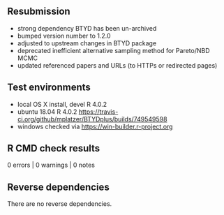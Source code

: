 ## Resubmission
* strong dependency BTYD has been un-archived
* bumped version number to 1.2.0
* adjusted to upstream changes in BTYD package
* deprecated inefficient alternative sampling method for Pareto/NBD MCMC
* updated referenced papers and URLs (to HTTPs or redirected pages)

## Test environments
* local OS X install, devel R 4.0.2
* ubuntu 18.04 R 4.0.2 https://travis-ci.org/github/mplatzer/BTYDplus/builds/749549598
* windows checked via  https://win-builder.r-project.org

## R CMD check results

0 errors | 0 warnings | 0 notes

## Reverse dependencies

There are no reverse dependencies.

